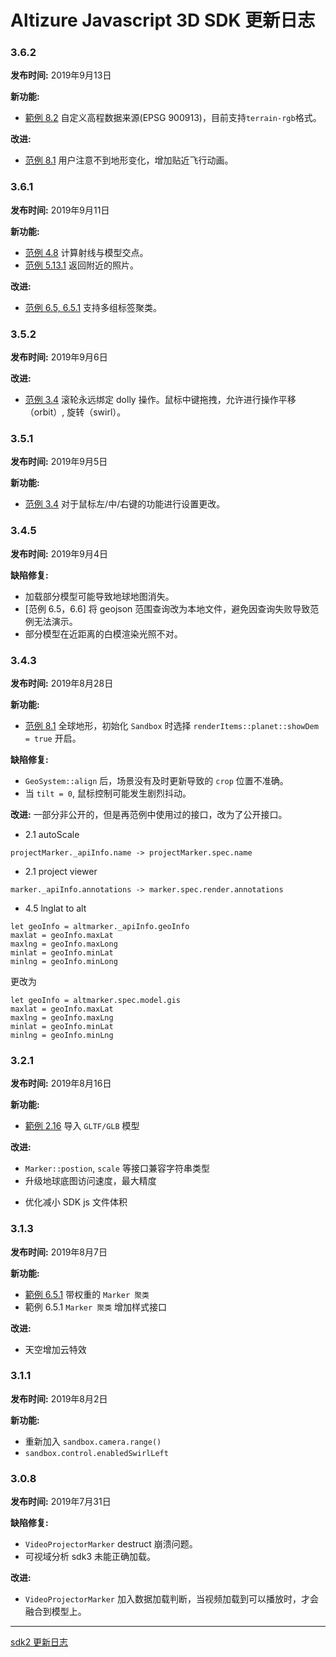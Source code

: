 # Altizure Javascript 3D SDK 更新日志

### 3.6.2
__发布时间:__
2019年9月13日

__新功能:__
+ [範例 8.2](https://altizure.github.io/sdk.examples/8-2-custom-terrain/) 自定义高程数据来源(EPSG 900913)，目前支持`terrain-rgb`格式。

__改进:__
+ [范例 8.1](https://altizure.github.io/sdk.examples/8-1-terrain/) 用户注意不到地形变化，增加贴近飞行动画。

### 3.6.1
__发布时间:__
2019年9月11日

__新功能:__
+ [范例 4.8](https://altizure.github.io/sdk.examples/4-8-ray-cast/) 计算射线与模型交点。
+ [范例 5.13.1](https://altizure.github.io/sdk.examples/5-13-1-photo-search/) 返回附近的照片。

__改进:__
+ [范例 6.5, 6.5.1](https://altizure.github.io/sdk.examples/6-5-marker-cluster/) 支持多组标签聚类。

### 3.5.2
__发布时间:__
2019年9月6日

__改进:__
+ [范例 3.4](https://altizure.github.io/sdk.examples/3-4-control-config/) 滚轮永远绑定 dolly 操作。鼠标中键拖拽，允许进行操作平移（orbit）, 旋转（swirl）。


### 3.5.1
__发布时间:__
2019年9月5日

__新功能:__
+ [范例 3.4](https://altizure.github.io/sdk.examples/3-4-control-config/) 对于鼠标左/中/右键的功能进行设置更改。

### 3.4.5
__发布时间:__
2019年9月4日

__缺陷修复:__
* 加载部分模型可能导致地球地图消失。
* [范例 6.5，6.6] 将 geojson 范围查询改为本地文件，避免因查询失败导致范例无法演示。
* 部分模型在近距离的白模渲染光照不对。

### 3.4.3
__发布时间:__
2019年8月28日

__新功能:__
+ [范例 8.1](https://altizure.github.io/sdk.examples/8-1-terrain/) 全球地形，初始化 `Sandbox` 时选择 `renderItems::planet::showDem = true` 开启。

__缺陷修复:__
* `GeoSystem::align` 后，场景没有及时更新导致的 `crop` 位置不准确。
* 当 `tilt = 0`, 鼠标控制可能发生剧烈抖动。

__改进:__
一部分非公开的，但是再范例中使用过的接口，改为了公开接口。
* 2.1 autoScale
```
projectMarker._apiInfo.name -> projectMarker.spec.name
```

* 2.1 project viewer
```
marker._apiInfo.annotations -> marker.spec.render.annotations
```

* 4.5 lnglat to alt
```
let geoInfo = altmarker._apiInfo.geoInfo
maxlat = geoInfo.maxLat
maxlng = geoInfo.maxLong
minlat = geoInfo.minLat
minlng = geoInfo.minLong
```
更改为
```
let geoInfo = altmarker.spec.model.gis
maxlat = geoInfo.maxLat
maxlng = geoInfo.maxLng
minlat = geoInfo.minLat
minlng = geoInfo.minLng
```


### 3.2.1
__发布时间:__
2019年8月16日

__新功能:__
+ [範例 2.16](https://altizure.github.io/sdk.examples/2-16-add-gltf/) 导入 `GLTF/GLB` 模型

__改进:__
+ `Marker::postion`, `scale` 等接口兼容字符串类型
+ 升级地球底图访问速度，最大精度
- 优化减小 SDK js 文件体积

### 3.1.3
__发布时间:__
2019年8月7日

__新功能:__
+ [範例 6.5.1](https://altizure.github.io/sdk.examples/6-5-1-cluster-advanced/index.html) 带权重的 `Marker 聚类`
+ 範例 6.5.1 `Marker 聚类` 增加样式接口

__改进:__
+ 天空增加云特效

### 3.1.1
__发布时间:__
2019年8月2日

__新功能:__
+ 重新加入 `sandbox.camera.range()`
+ `sandbox.control.enabledSwirlLeft`

### 3.0.8
__发布时间:__
2019年7月31日

__缺陷修复:__
* `VideoProjectorMarker` destruct 崩溃问题。
* 可视域分析 sdk3 未能正确加载。

__改进:__
* `VideoProjectorMarker` 加入数据加载判断，当视频加载到可以播放时，才会融合到模型上。

______

[sdk2 更新日志](./changelog-zh-v2.md)
